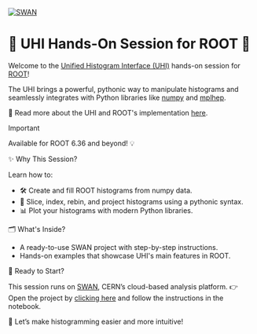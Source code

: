 [![SWAN](https://swan.web.cern.ch/sites/swan.web.cern.ch/files/pictures/open_in_swan.svg)](https://cern.ch/swanserver/cgi-bin/go?projurl=https://github.com/siliataider/UHI-for-ROOT.git)

# 🚀 UHI Hands-On Session for ROOT 🎯

Welcome to the [Unified Histogram Interface (UHI)](https://uhi.readthedocs.io/en/latest/) hands-on session for [ROOT](https://github.com/root-project/root)!

The UHI brings a powerful, pythonic way to manipulate histograms and seamlessly integrates with Python libraries like [numpy](https://numpy.org/) and [mplhep](https://mplhep.readthedocs.io/en/latest/).

🔗 Read more about the UHI and ROOT's implementation [here](https://root.cern.ch/doc/master/group__uhi__docs.html).

> [!IMPORTANT]  
> Available for ROOT 6.36 and beyond! 💡

✨ Why This Session?

Learn how to:
- 🛠 Create and fill ROOT histograms from numpy data.
- 🧩 Slice, index, rebin, and project histograms using a pythonic syntax.
- 📊 Plot your histograms with modern Python libraries.


🗂 What's Inside?
- A ready-to-use SWAN project with step-by-step instructions.
- Hands-on examples that showcase UHI's main features in ROOT.

🚦 Ready to Start?

This session runs on [SWAN](https://swan.web.cern.ch/swan/), CERN’s cloud-based analysis platform.
👉 Open the project by [clicking here](https://cern.ch/swanserver/cgi-bin/go?projurl=https://github.com/siliataider/UHI-for-ROOT.git) and follow the instructions in the notebook.

🌟 Let’s make histogramming easier and more intuitive!
